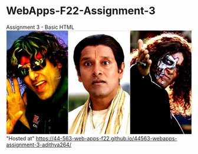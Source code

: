 # WebApps-F22-Assignment-3
Assignment 3 - Basic HTML
![poster](./FVcEs8RaMAE43nE.jpg)
"Hosted at" https://44-563-web-apps-f22.github.io/44563-webapps-assignment-3-adithya264/